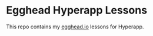 # Egghead Hyperapp Lessons

This repo contains my [egghead.io](https://egghead.io) lessons for Hyperapp.


